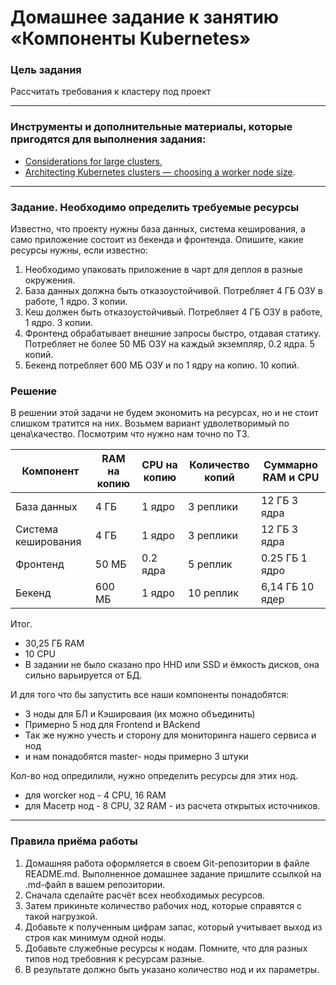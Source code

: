 # Домашнее задание к занятию «Компоненты Kubernetes»

### Цель задания

Рассчитать требования к кластеру под проект

------

### Инструменты и дополнительные материалы, которые пригодятся для выполнения задания:

- [Considerations for large clusters](https://kubernetes.io/docs/setup/best-practices/cluster-large/),
- [Architecting Kubernetes clusters — choosing a worker node size](https://learnk8s.io/kubernetes-node-size).

------

### Задание. Необходимо определить требуемые ресурсы
Известно, что проекту нужны база данных, система кеширования, а само приложение состоит из бекенда и фронтенда. Опишите, какие ресурсы нужны, если известно:

1. Необходимо упаковать приложение в чарт для деплоя в разные окружения. 
2. База данных должна быть отказоустойчивой. Потребляет 4 ГБ ОЗУ в работе, 1 ядро. 3 копии. 
3. Кеш должен быть отказоустойчивый. Потребляет 4 ГБ ОЗУ в работе, 1 ядро. 3 копии. 
4. Фронтенд обрабатывает внешние запросы быстро, отдавая статику. Потребляет не более 50 МБ ОЗУ на каждый экземпляр, 0.2 ядра. 5 копий. 
5. Бекенд потребляет 600 МБ ОЗУ и по 1 ядру на копию. 10 копий.

### Решение   

В решении этой задачи не будем экономить на ресурсах, но и не стоит слишком тратится на них. Возьмем вариант удволетворимый по цена\качество. Посмотрим что нужно нам точно по ТЗ. 


|Компонент|RAM на копию|CPU на копию|Количество копий|Суммарно RAM и CPU|
|---|---|---|---|---|
|База данных|4 ГБ|1 ядро|3 реплики|12 ГБ 3 ядра|
|Система кеширования|4 ГБ|1 ядро|3 реплики|12 ГБ 3 ядра|
|Фронтенд|50 МБ|0.2 ядра|5 реплик|0.25 ГБ 1 ядро|
|Бекенд|600 МБ|1 ядро|10 реплик|6,14 ГБ 10 ядер|

Итог. 
* 30,25 ГБ RAM
* 10 CPU 
* В задании не было сказано про HHD или SSD и ёмкость дисков, она сильно варьируется от БД. 

И для того что бы запустить все наши компоненты понадобятся:  
* 3 ноды для БЛ и Кэшироваия (их можно объединить)
* Примерно 5 нод для Frontend и BAckend 
* Так же нужно учесть и сторону для мониторинга нашего сервиса и нод 
* и нам понадобятся master- ноды  примерно 3 штуки   

Кол-во нод опредилили, нужно определить ресурсы для этих нод. 

* для worcker нод - 4 CPU, 16 RAM 
* для Масетр нод - 8 CPU, 32 RAM - из расчета открытых источников. 


----

### Правила приёма работы

1. Домашняя работа оформляется в своем Git-репозитории в файле README.md. Выполненное домашнее задание пришлите ссылкой на .md-файл в вашем репозитории.
2. Сначала сделайте расчёт всех необходимых ресурсов.
3. Затем прикиньте количество рабочих нод, которые справятся с такой нагрузкой.
4. Добавьте к полученным цифрам запас, который учитывает выход из строя как минимум одной ноды. 
5. Добавьте служебные ресурсы к нодам. Помните, что для разных типов нод требовния к ресурсам разные. 
6. В результате должно быть указано количество нод и их параметры.

